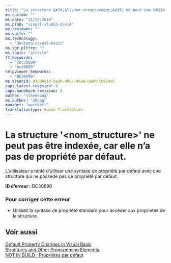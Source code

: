 ```yaml
---
title: "La structure &#39;&lt;nom_structure&gt;&#39; ne peut pas &#234;tre index&#233;e, car elle n’a pas de propri&#233;t&#233; par d&#233;faut. | Microsoft Docs"
ms.custom: ""
ms.date: "11/17/2016"
ms.prod: "visual-studio-dev14"
ms.reviewer: ""
ms.suite: ""
ms.technology: 
  - "devlang-visual-basic"
ms.tgt_pltfrm: ""
ms.topic: "article"
f1_keywords: 
  - "vbc30690"
  - "bc30690"
helpviewer_keywords: 
  - "BC30690"
ms.assetid: d3609e1d-0a26-46cc-968a-be8065b554c6
caps.latest.revision: 8
caps.handback.revision: 8
author: "stevehoag"
ms.author: "shoag"
manager: "wpickett"
translationtype: Human Translation
---
```

# La structure &#39;&lt;nom_structure&gt;&#39; ne peut pas &#234;tre index&#233;e, car elle n’a pas de propri&#233;t&#233; par d&#233;faut.
L’utilisateur a tenté d’utiliser une syntaxe de propriété par défaut avec une structure qui ne possède pas de propriété par défaut.  
  
 **ID d’erreur :** BC30690  
  
### Pour corriger cette erreur  
  
-   Utilisez la syntaxe de propriété standard pour accéder aux propriétés de la structure.  
  
## Voir aussi  
 [Default Property Changes in Visual Basic](http://msdn.microsoft.com/fr-fr/9b8cfad7-40ac-4b83-affb-1ff781755a4c)   
 [Structures and Other Programming Elements](../../visual-basic/programming-guide/language-features/data-types/structures-and-other-programming-elements.md)   
 [NOT IN BUILD : Propriétés par défaut](http://msdn.microsoft.com/fr-fr/a70f2a27-8176-4858-935e-f25afdd43ab5)
